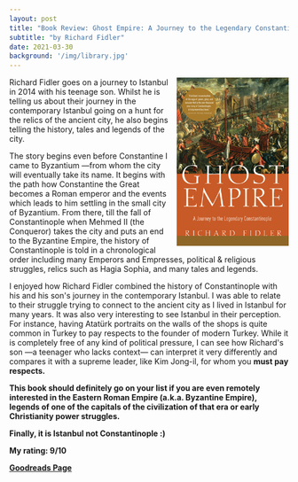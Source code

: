 ```yaml
---
layout: post
title: "Book Review: Ghost Empire: A Journey to the Legendary Constantinople"
subtitle: "by Richard Fidler"
date: 2021-03-30
background: '/img/library.jpg'
---
```

<img style="float: right; width: 40%; padding: 0px 0px 10px 10px" src="/img/book-cover-ghost-empire.jpg">

Richard Fidler goes on a journey to Istanbul in 2014 with his teenage son. Whilst he is telling us about their journey in the contemporary Istanbul going on a hunt for the relics of the ancient city, he also begins telling the history, tales and legends of the city.

The story begins even before Constantine I came to Byzantium —from whom the city will eventually take its name. It begins with the path how Constantine the Great becomes a Roman emperor and the events which leads to him settling in the small city of Byzantium. From there, till the fall of Constantinople when Mehmed II (the Conqueror) takes the city and puts an end to the Byzantine Empire, the history of Constantinople is told in a chronological order including many Emperors and Empresses, political & religious struggles, relics such as Hagia Sophia, and many tales and legends.

I enjoyed how Richard Fidler combined the history of Constantinople with his and his son's journey in the contemporary Istanbul. I was able to relate to their struggle trying to connect to the ancient city as I lived in Istanbul for many years. It was also very interesting to see Istanbul in their perception. For instance, having Atatürk portraits on the walls of the shops is quite common in Turkey to pay respects to the founder of modern Turkey. While it is completely free of any kind of political pressure, I can see how Richard's son —a teenager who lacks context— can interpret it very differently and compares it with a supreme leader, like Kim Jong-il, for whom you <b>must<b> pay respects.

This book should definitely go on your list if you are even remotely interested in the Eastern Roman Empire (a.k.a. Byzantine Empire), legends of one of the capitals of the civilization of that era or early Christianity power struggles.

Finally, it is <b>Istanbul not Constantinople</b> :)

My rating: 9/10

[Goodreads Page](https://www.goodreads.com/book/show/38471834-ghost-empire)
